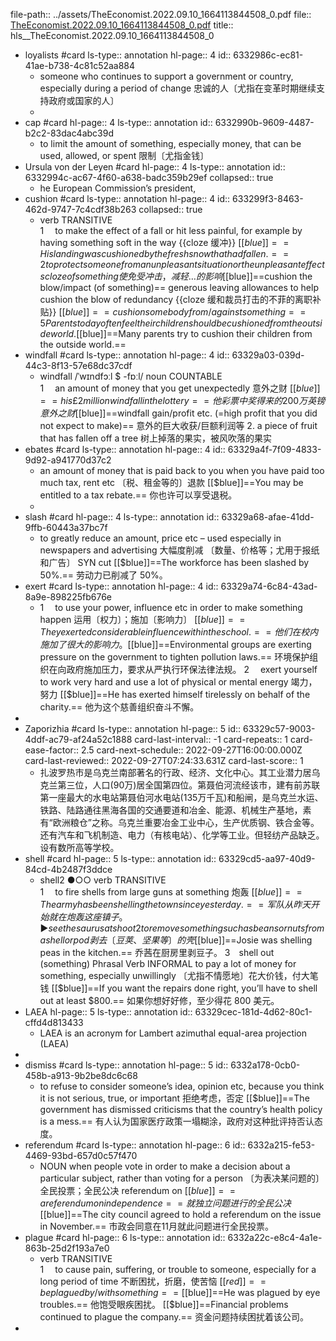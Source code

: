 file-path:: ../assets/TheEconomist.2022.09.10_1664113844508_0.pdf
file:: [TheEconomist.2022.09.10_1664113844508_0.pdf](../assets/TheEconomist.2022.09.10_1664113844508_0.pdf)
title:: hls__TheEconomist.2022.09.10_1664113844508_0

- loyalists #card
  ls-type:: annotation
  hl-page:: 4
  id:: 6332986c-ec81-41ae-b738-4c81c52aa884
	- someone who continues to support a government or country, especially during a period of change 忠诚的人〔尤指在变革时期继续支持政府或国家的人〕
	-
- cap #card
  hl-page:: 4
  ls-type:: annotation
  id:: 6332990b-9609-4487-b2c2-83dac4abc39d
	- to limit the amount of something, especially money, that can be used, allowed, or spent 限制〔尤指金钱〕
- Ursula von der Leyen #card
  hl-page:: 4
  ls-type:: annotation
  id:: 6332994c-ac67-4f60-a638-badc359b29ef
  collapsed:: true
	- he European Commission’s president,
- cushion #card
  ls-type:: annotation
  hl-page:: 4
  id:: 633299f3-8463-462d-9747-7c4cdf38b263
  collapsed:: true
	- verb TRANSITIVE  
	  1  to make the effect of a fall or hit less painful, for example by having something soft in the way  {{cloze 缓冲}}
	   [[$blue]]==His landing was cushioned by the fresh snow that had fallen.==
	  2  to protect someone from an unpleasant situation or the unpleasant effects  {{cloze of something 使免受冲击，减轻…的影响}}
	  [[$blue]]==cushion the blow/impact (of something)==
	   generous leaving allowances to help cushion the blow of redundancy
	   {{cloze 缓和裁员打击的不菲的离职补贴}}
	  [[$blue]]==cushion somebody from/against something==
	  5 Parents today often feel their children should be cushioned from the outside world.
	  [[$blue]]==Many parents try to cushion their children from the outside world.==
- windfall #card
  ls-type:: annotation
  hl-page:: 4
  id:: 63329a03-039d-44c3-8f13-57e68dc37cdf
	- windfall /ˈwɪndfɔːl $ -fɒːl/ noun COUNTABLE  
	  1  an amount of money that you get unexpectedly 意外之财
	   [[$blue]]==his £2 million windfall in the lottery==
	  他彩票中奖得来的200万英镑意外之财
	  [[$blue]]==windfall gain/profit etc. (=high profit that you did not expect to make)== 
	  意外的巨大收获/巨额利润等
	  2. a piece of fruit that has fallen off a tree 树上掉落的果实，被风吹落的果实
- ebates #card
  ls-type:: annotation
  hl-page:: 4
  id:: 63329a4f-7f09-4833-9d92-a941770d37c2
	- an amount of money that is paid back to you when you have paid too much tax, rent etc 〔税、租金等的〕退款
	   [[$blue]]==You may be entitled to a tax rebate.==
	  你也许可以享受退税。
	-
- slash #card
  hl-page:: 4
  ls-type:: annotation
  id:: 63329a68-afae-41dd-9ffb-60443a37bc7f
	- to greatly reduce an amount, price etc – used especially in newspapers and advertising 大幅度削减 〔数量、价格等；尤用于报纸和广告〕 SYN cut
	   [[$blue]]==The workforce has been slashed by 50%.==
	  劳动力已削减了 50%。
- exert #card
  ls-type:: annotation
  hl-page:: 4
  id:: 63329a74-6c84-43ad-8a9e-898225fb676e
	- 1  to use your power, influence etc in order to make something happen 运用〔权力〕；施加〔影响力〕
	   [[$blue]]==They exerted considerable influence within the school.==
	  他们在校内施加了很大的影响力。
	   [[$blue]]==Environmental groups are exerting pressure on the government to tighten pollution laws.==
	  环境保护组织在向政府施加压力，要求从严执行环保法律法规。
	  2  exert yourself to work very hard and use a lot of physical or mental energy 竭力，努力
	   [[$blue]]==He has exerted himself tirelessly on behalf of the charity.==
	  他为这个慈善组织奋斗不懈。
-
- Zaporizhia #card
  ls-type:: annotation
  hl-page:: 5
  id:: 63329c57-9003-4ddf-ac79-af24a52c1888
  card-last-interval:: -1
  card-repeats:: 1
  card-ease-factor:: 2.5
  card-next-schedule:: 2022-09-27T16:00:00.000Z
  card-last-reviewed:: 2022-09-27T07:24:33.631Z
  card-last-score:: 1
	- 扎波罗热市是乌克兰南部著名的行政、经济、文化中心。其工业潜力居乌克兰第三位，人口(90万)居全国第四位。第聂伯河流经该市，建有前苏联第一座最大的水电站第聂伯河水电站(135万千瓦)和船闸，是乌克兰水运、铁路、陆路通往黑海各国的交通要道和冶金、能源、机械生产基地，素有“欧洲粮仓”之称。乌克兰重要冶金工业中心，生产优质钢、铁合金等。还有汽车和飞机制造、电力（有核电站）、化学等工业。但轻纺产品缺乏。设有数所高等学校。
- shell #card
  hl-page:: 5
  ls-type:: annotation
  id:: 63329cd5-aa97-40d9-84cd-4b2487f3ddce
	- shell2 ●○○ verb TRANSITIVE  
	  1  to fire shells from large guns at something 炮轰
	   [[$blue]]==The army has been shelling the town since yesterday.==
	  军队从昨天开始就在炮轰这座镇子。
	  ► see thesaurus at shoot
	  2  to remove something such as beans or nuts from a shell or pod 剥去〔豆荚、坚果等〕的壳
	   [[$blue]]==Josie was shelling peas in the kitchen.==
	  乔茜在厨房里剥豆子。
	  3 shell out (something) Phrasal Verb INFORMAL to pay a lot of money for something, especially unwillingly 〔尤指不情愿地〕花大价钱，付大笔钱
	   [[$blue]]==If you want the repairs done right, you’ll have to shell out at least $800.==
	  如果你想好好修，至少得花 800 美元。
- LAEA
  hl-page:: 5
  ls-type:: annotation
  id:: 63329cec-181d-4d62-80c1-cffd4d813433
	- LAEA is an acronym for Lambert azimuthal equal-area projection (LAEA)
-
- dismiss #card
  ls-type:: annotation
  hl-page:: 5
  id:: 6332a178-0cb0-458b-a913-9b2be8dc6c68
	- to refuse to consider someone’s idea, opinion etc, because you think it is not serious, true, or important 拒绝考虑，否定
	   [[$blue]]==The government has dismissed criticisms that the country’s health policy is a mess.==
	  有人认为国家医疗政策一塌糊涂，政府对这种批评持否认态度。
- referendum #card
  ls-type:: annotation
  hl-page:: 6
  id:: 6332a215-fe53-4469-93bd-657d0c57f470
	- NOUN
	  when people vote in order to make a decision about a particular subject, rather than voting for a person 〔为表决某问题的〕全民投票；全民公决
	  referendum on
	   [[$blue]]==a referendum on independence==
	  就独立问题进行的全民公决
	   [[$blue]]==The city council agreed to hold a referendum on the issue in November.==
	  市政会同意在11月就此问题进行全民投票。
- plague #card
  hl-page:: 6
  ls-type:: annotation
  id:: 6332a22c-e8c4-4a1e-863b-25d2f193a7e0
	- verb TRANSITIVE  
	  1  to cause pain, suffering, or trouble to someone, especially for a long period of time 不断困扰，折磨，使苦恼
	  [[$red]]==be plagued by/with something==
	   [[$blue]]==He was plagued by eye troubles.==
	  他饱受眼疾困扰。
	   [[$blue]]==Financial problems continued to plague the company.==
	  资金问题持续困扰着该公司。
-